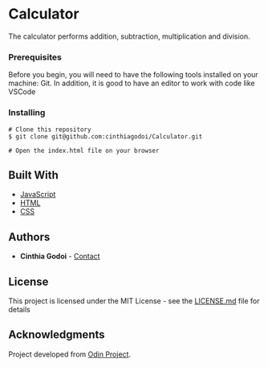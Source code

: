 # Calculator

The calculator performs addition, subtraction, multiplication and division.

### Prerequisites

Before you begin, you will need to have the following tools installed on your machine: Git. In addition, it is good to have an editor to work with code like VSCode

### Installing

```
# Clone this repository
$ git clone git@github.com:cinthiagodoi/Calculator.git

# Open the index.html file on your browser
```
## Built With

* [JavaScript](https://www.javascript.com/)
* [HTML](https://html.com/)
* [CSS](https://css-tricks.com/) 

## Authors

* **Cinthia Godoi** - [Contact](https://www.linkedin.com/in/cinthia-godoi/)

## License

This project is licensed under the MIT License - see the [LICENSE.md](LICENSE.md) file for details

## Acknowledgments
Project developed from [Odin Project](https://www.theodinproject.com/courses/web-development-101/lessons/etch-a-sketch-project).


